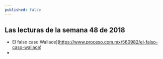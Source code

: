 ```yaml
---
published: false
---
```

## Las lecturas de la semana 48 de 2018

- El falso caso Wallace](https://www.proceso.com.mx/560982/el-falso-caso-wallace)
- 